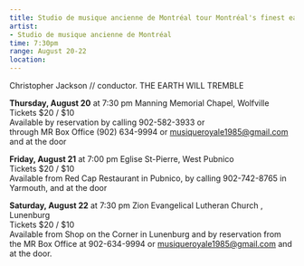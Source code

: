 ```yaml
---
title: Studio de musique ancienne de Montréal tour Montréal's finest early music vocal ensemble
artist:
- Studio de musique ancienne de Montréal
time: 7:30pm
range: August 20-22
location: 
---
```


Christopher Jackson // conductor. THE EARTH WILL TREMBLE

**Thursday, August 20** at 7:30 pm Manning Memorial Chapel, Wolfville  
Tickets $20 / $10  
Available by reservation by calling 902-582-3933 or  
through MR Box Office (902) 634-9994 or [musiqueroyale1985@gmail.com](mailto:musiqueroyale1985@gmail.com) and at the door

**Friday, August 21** at 7:00 pm Eglise St-Pierre, West Pubnico  
Tickets $20 / $10  
Available from Red Cap Restaurant in Pubnico, by calling 902-742-8765 in Yarmouth, and at the door

**Saturday, August 22** at 7:30 pm Zion Evangelical Lutheran Church , Lunenburg  
Tickets $20 / $10  
Available from Shop on the Corner in Lunenburg and by reservation from the MR Box Office at 902-634-9994 or [musiqueroyale1985@gmail.com](mailto:musiqueroyale1985@gmail.com) and at the door.